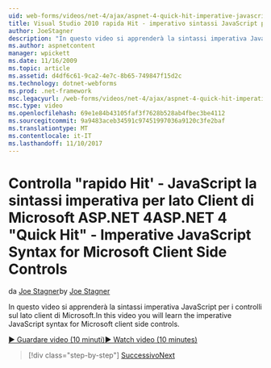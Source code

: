 ```yaml
---
uid: web-forms/videos/net-4/ajax/aspnet-4-quick-hit-imperative-javascript-syntax-for-microsoft-client-side-controls
title: Visual Studio 2010 rapida Hit - imperativo sintassi JavaScript per lato Client di Microsoft controlla | Documenti Microsoft
author: JoeStagner
description: "In questo video si apprenderà la sintassi imperativa JavaScript per i controlli sul lato client di Microsoft."
ms.author: aspnetcontent
manager: wpickett
ms.date: 11/16/2009
ms.topic: article
ms.assetid: d4df6c61-9ca2-4e7c-8b65-749847f15d2c
ms.technology: dotnet-webforms
ms.prod: .net-framework
msc.legacyurl: /web-forms/videos/net-4/ajax/aspnet-4-quick-hit-imperative-javascript-syntax-for-microsoft-client-side-controls
msc.type: video
ms.openlocfilehash: 69e1e84b43105faf3f7628b528ab4fbec3be4112
ms.sourcegitcommit: 9a9483aceb34591c97451997036a9120c3fe2baf
ms.translationtype: MT
ms.contentlocale: it-IT
ms.lasthandoff: 11/10/2017
---
```

<a name="aspnet-4-quick-hit---imperative-javascript-syntax-for-microsoft-client-side-controls"></a><span data-ttu-id="7e941-103">Controlla "rapido Hit' - JavaScript la sintassi imperativa per lato Client di Microsoft ASP.NET 4</span><span class="sxs-lookup"><span data-stu-id="7e941-103">ASP.NET 4 "Quick Hit" - Imperative JavaScript Syntax for Microsoft Client Side Controls</span></span>
====================
<span data-ttu-id="7e941-104">da [Joe Stagner](https://github.com/JoeStagner)</span><span class="sxs-lookup"><span data-stu-id="7e941-104">by [Joe Stagner](https://github.com/JoeStagner)</span></span>

<span data-ttu-id="7e941-105">In questo video si apprenderà la sintassi imperativa JavaScript per i controlli sul lato client di Microsoft.</span><span class="sxs-lookup"><span data-stu-id="7e941-105">In this video you will learn the imperative JavaScript syntax for Microsoft client side controls.</span></span> 

[<span data-ttu-id="7e941-106">&#9654; Guardare video (10 minuti)</span><span class="sxs-lookup"><span data-stu-id="7e941-106">&#9654; Watch video (10 minutes)</span></span>](https://channel9.msdn.com/Blogs/ASP-NET-Site-Videos/aspnet-4-quick-hit-imperative-javascript-syntax-for-microsoft-client-side-controls)

>[!div class="step-by-step"]
[<span data-ttu-id="7e941-107">Successivo</span><span class="sxs-lookup"><span data-stu-id="7e941-107">Next</span></span>](aspnet-4-quick-hit-the-scriptloader.md)
